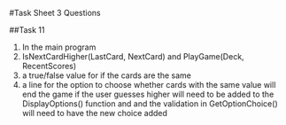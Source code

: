 #Task Sheet 3 Questions

##Task 11
1. In the main program
2. IsNextCardHigher(LastCard, NextCard) and PlayGame(Deck, RecentScores)
3. a true/false value for if the cards are the same
4. a line for the option to choose whether cards with the same value will end the game if the user guesses
higher will need to be added to the DisplayOptions() function and and the validation in GetOptionChoice()
will need to have the new choice added
